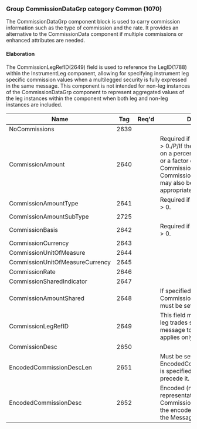 ### Group CommissionDataGrp category Common (1070)

The CommissionDataGrp component block is used to carry commission information such as the type of commission and the rate. It provides an alternative to the CommissionData component if multiple commissions or enhanced attributes are needed.

#### Elaboration

The CommissionLegRefID(2649) field is used to reference the LegID(1788) within the InstrumentLeg component, allowing for specifying instrument leg specific commission values when a multilegged security is fully expressed in the same message. This component is not intended for non-leg instances of the CommissionDataGrp component to represent aggregated values of the leg instances within the component when both leg and non-leg instances are included.

| Name                            | Tag  | Req'd | Documentation                                                                                                                               |
|---------------------------------|------|----------|-------------------------------------------------------------------------------------------------------------------------------|
| NoCommissions                   | 2639 |       |                                                                                                                                |
| CommissionAmount                | 2640 |       | Required if NoCommissions(2639) > 0./P/If the commission is based on a percentage of trade quantity or a factor of "unit of measure", CommissionRate(2646) and CommissionUnitOfMeasure(2644) may also be specified as appropriate. |
| CommissionAmountType            | 2641 |       | Required if NoCommissions(2639) > 0.                                                                                                                               |
| CommissionAmountSubType         | 2725 |       |                                                                                                                                |
| CommissionBasis                 | 2642 |       | Required if NoCommissions(2639) > 0.                                                                                                                               |
| CommissionCurrency              | 2643 |       |                                                                                                                                |
| CommissionUnitOfMeasure         | 2644 |       |                                                                                                                                |
| CommissionUnitOfMeasureCurrency | 2645 |       |                                                                                                                                |
| CommissionRate                  | 2646 |       |                                                                                                                                |
| CommissionSharedIndicator       | 2647 |       |                                                                                                                                |
| CommissionAmountShared          | 2648 |       | If specified, CommissionSharedIndicator(2647) must be set to "Y".                                                                                                                               |
| CommissionLegRefID              | 2649 |       | This field may be used for multi-leg trades sent as a single message to indicate that the entry applies only to a specific leg.                                                                                                    |
| CommissionDesc                  | 2650 |       |                                                                                                                                |
| EncodedCommissionDescLen        | 2651 |       | Must be set if EncodedCommissionDesc(2652) is specified and must immediately precede it.                                                                                                                               |
| EncodedCommissionDesc           | 2652 |       | Encoded (non-ASCII characters) representation of the CommissionDesc(2650) field in the encoded format specified via the MessageEncoding(347) field.                                                                                |

